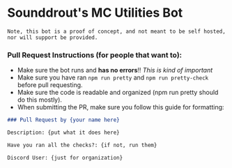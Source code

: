 # Sounddrout's MC Utilities Bot

`Note, this bot is a proof of concept, and not meant to be self hosted, nor will support be provided.`

### Pull Request Instructions (for people that want to):
- Make sure the bot runs and **has no errors**!! *This is kind of important*
- Make sure you have ran `npm run pretty` and `npm run pretty-check` before pull requesting.
- Make sure the code is readable and organized (npm run pretty should do this mostly).
- When submitting the PR, make sure you follow this guide for formatting:
```markdown
### Pull Request by {your name here}

Description: {put what it does here}

Have you ran all the checks?: {if not, run them}

Discord User: {just for organization}
```
